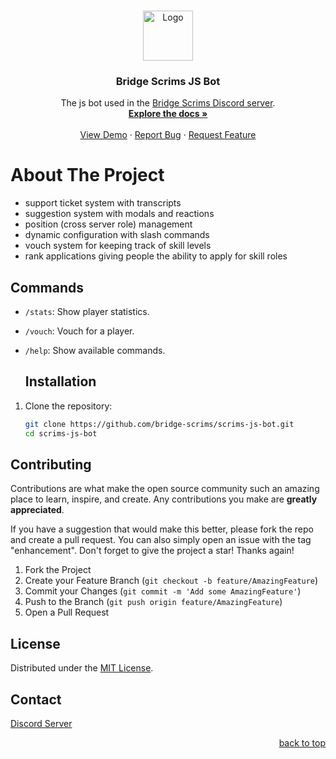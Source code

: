 <a name="readme-top"></a>

<br />
<div align="center">
  <a href="https://discord.gg/bridgescrims">
    <img src="https://bridgescrims.net/logo.png" alt="Logo" width="80" height="80">
  </a>

<h3 align="center">Bridge Scrims JS Bot</h3>

  <p align="center">
    The js bot used in the <a href="https://discord.gg/bridgescrims">Bridge Scrims Discord server</a>.
    <br />
    <a href="https://github.com/bridge-scrims/scrims-js-bot"><strong>Explore the docs »</strong></a>
    <br />
    <br />
    <a href="https://github.com/bridge-scrims/scrims-js-bot">View Demo</a>
    ·
    <a href="https://github.com/bridge-scrims/scrims-js-bot/issues">Report Bug</a>
    ·
    <a href="https://github.com/bridge-scrims/scrims-js-bot/issues">Request Feature</a>
  </p>
</div>

# About The Project

- support ticket system with transcripts
- suggestion system with modals and reactions
- position (cross server role) management
- dynamic configuration with slash commands
- vouch system for keeping track of skill levels
- rank applications giving people the ability to apply for skill roles

## Commands
- `/stats`: Show player statistics.
- `/vouch`: Vouch for a player.
- `/help`: Show available commands.

   ## Installation
1. Clone the repository:
   ```bash
   git clone https://github.com/bridge-scrims/scrims-js-bot.git
   cd scrims-js-bot

<!-- CONTRIBUTING -->
## Contributing

Contributions are what make the open source community such an amazing place to learn, inspire, and create. Any contributions you make are **greatly appreciated**.

If you have a suggestion that would make this better, please fork the repo and create a pull request. You can also simply open an issue with the tag "enhancement".
Don't forget to give the project a star! Thanks again!

1. Fork the Project
2. Create your Feature Branch (`git checkout -b feature/AmazingFeature`)
3. Commit your Changes (`git commit -m 'Add some AmazingFeature'`)
4. Push to the Branch (`git push origin feature/AmazingFeature`)
5. Open a Pull Request



<!-- LICENSE -->
## License

Distributed under the [MIT License](https://spdx.org/licenses/MIT.html).

<!-- CONTACT -->
## Contact

[Discord Server](https://discord.gg/bridgescrims)

<!-- ACKNOWLEDGMENTS -->
<!-- ## Acknowledgments -->

<!-- * []() -->
<!-- * []() -->
<!-- * []() -->

<p align="right"><a href="#readme-top">back to top</a></p>
